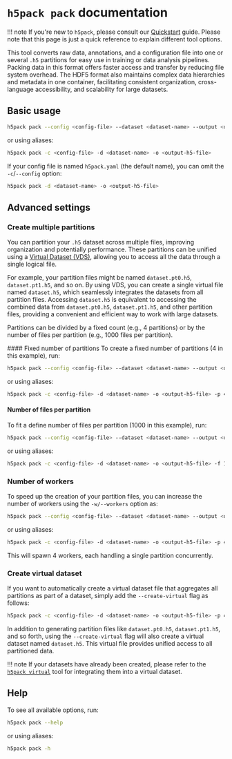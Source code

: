# `h5pack pack` documentation

!!! note
    If you're new to `h5pack`, please consult our [Quickstart](quickstart.md) guide.
    Please note that this page is just a quick reference to explain different tool options.

This tool converts raw data, annotations, and a configuration file into one or several `.h5` partitions for easy use in training or data analysis pipelines. Packing data in this format offers faster access and transfer by reducing file system overhead. The HDF5 format also maintains complex data hierarchies and metadata in one container, facilitating consistent organization, cross-language accessibility, and scalability for large datasets.

## Basic usage

```bash
h5pack pack --config <config-file> --dataset <dataset-name> --output <output-h5-file>
```

or using aliases:
```bash
h5pack pack -c <config-file> -d <dataset-name> -o <output-h5-file>
```

If your config file is named `h5pack.yaml` (the default name), you can omit the `-c`/`--config` option:
```bash
h5pack pack -d <dataset-name> -o <output-h5-file>
```

## Advanced settings

### Create multiple partitions
You can partition your `.h5` dataset across multiple files, improving organization and potentially performance.
These partitions can be unified using a <a href="https://docs.h5py.org/en/stable/vds.html" target="_blank">Virtual Dataset (VDS)</a>, allowing you to access all the data through a single logical file.

For example, your partition files might be named `dataset.pt0.h5`, `dataset.pt1.h5`, and so on. By using VDS, you can create a single virtual file named `dataset.h5`, which seamlessly integrates the datasets from all partition files. Accessing `dataset.h5` is equivalent to accessing the combined data from `dataset.pt0.h5`, `dataset.pt1.h5`, and other partition files, providing a convenient and efficient way to work with large datasets.

Partitions can be divided by a fixed count (e.g., 4 partitions) or by the number of files per partition (e.g., 1000 files per partition).

#### Fixed number of partitions
To create a fixed number of partitions (4 in this example), run:

```bash
h5pack pack --config <config-file> --dataset <dataset-name> --output <output-h5-file> --partitions 4
```

or using aliases:
```bash
h5pack pack -c <config-file> -d <dataset-name> -o <output-h5-file> -p 4
```

#### Number of files per partition
To fit a define number of files per partition (1000 in this example), run:
```bash
h5pack pack --config <config-file> --dataset <dataset-name> --output <output-h5-file> --files-per-partition 1000
```

or using aliases:
```bash
h5pack pack -c <config-file> -d <dataset-name> -o <output-h5-file> -f 1000
```

### Number of workers
To speed up the creation of your partition files, you can increase the number of workers using the `-w/--workers` option as:

```bash
h5pack pack --config <config-file> --dataset <dataset-name> --output <output-h5-file> --partitions 4 --workers 4
```

or using aliases:
```bash
h5pack pack -c <config-file> -d <dataset-name> -o <output-h5-file> -p 4 -w 4
```

This will spawn 4 workers, each handling a single partition concurrently.

### Create virtual dataset
If you want to automatically create a virtual dataset file that aggregates all partitions as part of a dataset, simply add the `--create-virtual` flag as follows:
```bash
h5pack pack -c <config-file> -d <dataset-name> -o <output-h5-file> -p 4 -w 4 --create-virtual
```

In addition to generating partition files like `dataset.pt0.h5`, `dataset.pt1.h5`, and so forth, using the `--create-virtual` flag will also create a virtual dataset named `dataset.h5`. This virtual file provides unified access to all partitioned data.

!!! note
    If your datasets have already been created, please refer to the [`h5pack virtual`](virtual.md) tool for integrating them into a virtual dataset.

## Help
To see all available options, run:
```bash
h5pack pack --help
```

or using aliases:
```bash
h5pack pack -h
```
